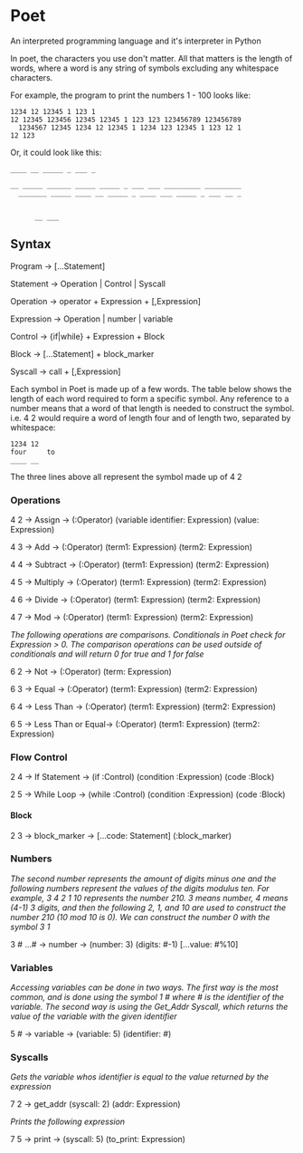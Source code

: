 # Poet
An interpreted programming language and it's interpreter in Python

In poet, the characters you use don't matter. All that matters is the length of words, where a word is any string of symbols excluding any whitespace characters.

For example, the program to print the numbers 1 - 100 looks like:

```
1234 12 12345 1 123 1
12 12345 123456 12345 12345 1 123 123 123456789 123456789
  1234567 12345 1234 12 12345 1 1234 123 12345 1 123 12 1
12 123
```
Or, it could look like this:
```
____ __ _____ _ ___ _

__ _____ ______ _____ _____ _ ___ ___ _________ _________
  _______ _____ ____ __ _____ _ ____ ___ _____ _ ___ __ _


      __ ___
```

## Syntax
Program     -> [...Statement]

Statement   -> Operation | Control | Syscall

Operation   -> operator + Expression + [,Expression]

Expression  -> Operation | number | variable

Control     -> {if|while} + Expression + Block

Block       -> [...Statement] + block_marker

Syscall     -> call + [,Expression]


Each symbol in Poet is made up of a few words. The table below shows the length of each word required to form a specific symbol. Any reference to a number means that a word of that length is needed to construct the symbol. i.e. 4 2 would require a word of length four and of length two, separated by whitespace:
```
1234 12
four     to
____ __
```
The three lines above all represent the symbol made up of 4 2

### Operations
4 2 -> Assign -> (:Operator) (variable identifier: Expression) (value: Expression)

4 3 -> Add -> (:Operator) (term1: Expression) (term2: Expression)

4 4 -> Subtract -> (:Operator) (term1: Expression) (term2: Expression)

4 5 -> Multiply -> (:Operator) (term1: Expression) (term2: Expression)

4 6 -> Divide -> (:Operator) (term1: Expression) (term2: Expression)

4 7 -> Mod -> (:Operator) (term1: Expression) (term2: Expression)


*The following operations are comparisons. Conditionals in Poet check for Expression > 0. The comparison operations can be used outside of conditionals and will return 0 for true and 1 for false*

6 2 -> Not -> (:Operator) (term: Expression)

6 3 -> Equal -> (:Operator) (term1: Expression) (term2: Expression)

6 4 -> Less Than -> (:Operator) (term1: Expression) (term2: Expression)

6 5 -> Less Than or Equal-> (:Operator) (term1: Expression) (term2: Expression)

### Flow Control
2 4 -> If Statement -> (if :Control) (condition :Expression) (code :Block)

2 5 -> While Loop -> (while :Control) (condition :Expression) (code :Block)


#### Block
2 3 -> block_marker -> [...code: Statement] (:block_marker)


### Numbers
*The second number represents the amount of digits minus one and the following numbers represent the values of the digits modulus ten. For example, 3 4 2 1 10 represents the number 210. 3 means number, 4 means (4-1) 3 digits, and then the following 2, 1, and 10 are used to construct the number 210 (10 mod 10 is 0). We can construct the number 0 with the symbol 3 1*

3 # ...# -> number -> (number: 3) (digits: #-1) [...value: #%10]

### Variables
*Accessing variables can be done in two ways. The first way is the most common, and is done using the symbol 1 # where # is the identifier of the variable. The second way is using the Get_Addr Syscall, which returns the value of the variable with the given identifier*

5 # -> variable -> (variable: 5) (identifier: #)

### Syscalls
*Gets the variable whos identifier is equal to the value returned by the expression*

7 2 -> get_addr (syscall: 2) (addr: Expression)

*Prints the following expression*

7 5 -> print -> (syscall: 5) (to_print: Expression)
